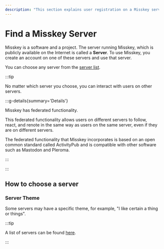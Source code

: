 ```yaml
---
description: "This section explains user registration on a Misskey server and basic operations."
---
```


# Find a Misskey Server

Misskey is a software and a project.
The server running Misskey, which is publicly available on the Internet is called a **Server**.
To use Misskey, you create an account on one of these servers and use that server.

You can choose any server from the [server list](/servers/).

:::tip

No matter which server you choose, you can interact with users on other servers.

:::g-details{summary='Details'}

Misskey has federated functionality.

This federated functionality allows users on different servers to follow, react, and renote in the same way as users on the same server, even if they are on different servers.

The federated functionality that Misskey incorporates is based on an open common standard called ActivityPub and is compatible with other software such as Mastodon and Pleroma.

:::

:::

## How to choose a server

### Server Theme

Some servers may have a specific theme, for example, "I like certain a thing or things".

:::tip

A list of servers can be found [here](/servers/).

:::